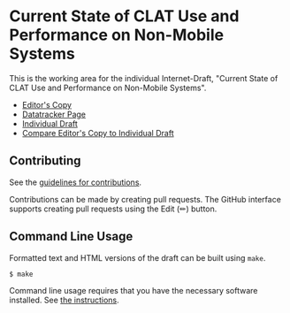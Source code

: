 <!-- regenerate: on (set to off if you edit this file) -->

# Current State of CLAT Use and Performance on Non-Mobile Systems

This is the working area for the individual Internet-Draft, "Current State of CLAT Use and Performance on Non-Mobile Systems".

* [Editor's Copy](https://buraglio.github.io/draft-nbrr-v6ops-clat-status/#go.draft-nbrr-v6ops-clat-status.html)
* [Datatracker Page](https://datatracker.ietf.org/doc/draft-nbrr-v6ops-clat-status)
* [Individual Draft](https://datatracker.ietf.org/doc/html/draft-nbrr-v6ops-clat-status)
* [Compare Editor's Copy to Individual Draft](https://buraglio.github.io/draft-nbrr-v6ops-clat-status/#go.draft-nbrr-v6ops-clat-status.diff)


## Contributing

See the
[guidelines for contributions](https://github.com/buraglio/draft-nbrr-v6ops-clat-status/blob/main/CONTRIBUTING.md).

Contributions can be made by creating pull requests.
The GitHub interface supports creating pull requests using the Edit (✏) button.


## Command Line Usage

Formatted text and HTML versions of the draft can be built using `make`.

```sh
$ make
```

Command line usage requires that you have the necessary software installed.  See
[the instructions](https://github.com/martinthomson/i-d-template/blob/main/doc/SETUP.md).

